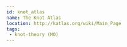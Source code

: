 ```yaml
---
id: knot_atlas
name: The Knot Atlas
location: http://katlas.org/wiki/Main_Page
tags:
 - knot-theory (MO)
---
```



